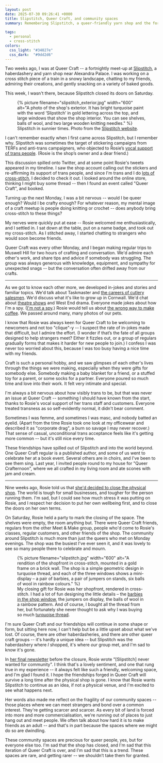 ```yaml
---
layout: post
date: 2025-07-30 09:26:41 +0000
title: Slipstitch, Queer Craft, and community spaces
summary: Remembering Slipstitch, a queer-friendly yarn shop and the fortnightly crafting meet-ups that were a highlight of my week.
  
tags:
  - personal
  - cross-stitch
colors:
  css_light: "#34827e"
  css_dark:  "#9dd2d6"
---
```

Two weeks ago, I was at Queer Craft -- a fortnightly meet-up at [Slipstitch], a haberdashery and yarn shop near Alexandra Palace.
I was working on a cross stitch piece of a train in a snowy landscape, chatting to my friends, admiring their creations, and gently snacking on a variety of baked goods.

This week, I wasn't there, because Slipstitch closed its doors on Saturday.

[Slipstitch]: https://slipstitchldn.co.uk

<style>
  figure {
    max-width: 600px;
  }
</style>

<figure>
  {%
    picture
    filename="slipstitch_exterior.jpg"
    width="600"
    alt="A photo of the shop's exterior. It has bright turquoise paint with the word ‘Slipstitch’ in gold lettering across the top, and large windows that show the shop interior. You can see shelves, balls of wool, and two large wooden knitting needles."
  %}
  <figcaption>
    Slipstitch in sunnier times.
    Photo from the <a href="https://slipstitchldn.co.uk/pages/about-us">Slipstitch website</a>.
  </figcaption>
</figure>

I can't remember exactly when I first came across Slipstitch, but I remember why.
Slipstitch was sometimes the target of stickering campaigns from TERFs and anti-trans campaigners, who objected to Rosie’s [vocal support of trans people](https://www.instagram.com/p/DIjI4ukoH8D/). (Rosie is the shop’s owner and a dear friend.)

This discussion spilled onto Twitter, and at some point Rosie's tweets appeared in my timeline.
I saw the shop account calling out the stickers and re-affirming its support of trans people, and since I'm trans and I do [lots of cross-stitch](/tags/cross-stitch/), I decided to check it out.
I looked around the online store, thinking I might buy some thread -- then I found an event called "Queer Craft", and booked.

Turning up the next Monday, I was a bit nervous -- would I be queer enough?
Would I be crafty enough?
For whatever reason, my mental image of a craft meetup is people doing knitting or crochet -- does anybody bring cross-stitch to these things?

My nerves were quickly put at ease -- Rosie welcomed me enthusiastically, and I settled in.
I sat down at the table, put on a name badge, and took out my cross-stitch.
As I stitched away, I started chatting to strangers who would soon become friends.

Queer Craft was every other Monday, and I began making regular trips to Muswell Hill for two hours of crafting and conversation.
We'd admire each other's work, and share tips and advice if somebody was struggling.
The group was always generous with knowledge, equipment, and sympathy for unexpected snags -- but the conversation often drifted away from our crafts.

---

As we got to know each other more, we developed in-jokes and stories and familiar topics.
We'd talk about Taskmaster and [the careers of cutlery salesmen][cutlery].
We'd discuss what it's like to grow up in Cornwall.
We'd chat about [theatre shows](https://operationmincemeat.com) and West End drama.
Everyone made jokes about how I'm a spy.
([I'm not a spy][gchq].)
Rosie would tell us about [the wrong way to make coffee][paprika].
We passed around many, many photos of our pets.

[cutlery]: https://taskmaster.fandom.com/wiki/Give_your_guest_the_best_service
[gchq]: https://www.gchq.gov.uk
[paprika]: https://en.wikipedia.org/wiki/Paprika

I know that Rosie was always keen for Queer Craft to be welcoming to newcomers and not too "clique"-y -- I suspect the rate of in-jokes made that difficult, but I admire the effort.
(I wonder if that’s the fate of all groups designed to help strangers meet?
Either it fizzles out, or a group of regulars gradually forms that makes it harder for new people to join.)
I confess I was never too worried about this, because I was too busy having a nice time with my friends.

<!-- Queer Craft became an important fixture in my diary.
I'd look forward to Mondays, when I could make light-hearted conversation with my friends and make progress on whatever cross-stitch project I was working on.
I arranged my day job so I could make a prompt exit, and I was always upset when I had to miss a session. -->

Craft is such a personal hobby, and we saw glimpses of each other's lives through the things we were making, especially when they were gifts for somebody else.
Somebody making a baby blanket for a friend, or a stuffed toy for a parent, or some socks for a partner.
Everyone poured so much time and love into their work.
It felt very intimate and special.

I'm always a bit nervous about how visibly trans to be, but that was never an issue at Queer Craft -- something I should have known from the start, thanks to Rosie's vocal support of her trans staff and customers.
Everyone treated transness as so self-evidently normal, it didn't bear comment.

Sometimes I was femme, and sometimes I was masc, and nobody batted an eyelid.
(Apart from the time Rosie took one look at my officewear and described it as "corporate drag", a burn so savage I may never recover.)
That sense of casual, unconditional trans acceptance feels like it's getting more common -- but it's still nice every time.

These friendships have spilled out of Slipstitch and into the world beyond.
One Queer Craft regular is a published author, and some of us went to celebrate her at a book event.
Several others are in choirs, and I've been to see them sing.
Last year, I invited people round to my house for "Queer Crafternoon", where we all crafted in my living room and ate scones with jam and cream.

---

Nine weeks ago, Rosie told us that [she'd decided to close the physical shop][closing].
The world is tough for small businesses, and tougher for the person running them.
I'm sad, but I could see how much stress it was putting on Rosie, and I respect her decision to put her own wellbeing first, and to close the doors on her own terms.

On Saturday, Rosie held a party to mark the closing of the space.
The shelves were empty, the room anything but.
There were Queer Craft friends, regulars from the other Meet & Make group, people who'd come to Rosie's classes, regular customers, and other friends of the shop.
The community around Slipstitch is much more than just the queers who met on Monday evenings.
The shop was the busiest I've ever seen it, and it was lovely to see so many people there to celebrate and mourn.

[closing]: https://www.instagram.com/p/DJ3tL2co13-/

<figure>
  {%
    picture
    filename="slipstitch.jpg"
    width="600"
    alt="A rendition of the shopfront in cross-stitch, mounted in a gold frame on a brick wall. The shop is a simple geometric design in turquoise thread, and each of the three windows shows a mini-display – a pair of barbies, a pair of jumpers on stands, six balls of wool in rainbow colours."
  %}
  <figcaption>
    My closing gift for Rosie was her shopfront, rendered in cross-stitch.
    I had a lot of fun designing the little details – the <a href="https://www.instagram.com/p/DDHUgVuIW8E/">barbies in the shop window</a>, the jumpers on display, the balls of wool in a rainbow pattern.
    And of course, I bought all the thread from her, but fortunately she never thought to ask why I was buying so much <a href="https://www.lakesideneedlecraft.co.uk/959----dmc-stranded-cotton-thread-27895-p.asp">turquoise thread</a>.
  </figcaption>
</figure>

I'm sure Queer Craft and our friendships will continue in some shape or form, but sitting here now, I can't help but be a little upset about what we've lost.
Of course, there are other haberdasheries, and there are other queer craft groups -- it's hardly a unique idea -- but Slipstitch was the haberdashery where *I* shopped, it's where *our* group met, and I'm sad to know it's gone.

In [her final newsletter](/files/2025/so-long-slipstitch.html) before the closure, Rosie wrote "\[Slipstitch\] never wanted for community".
I think that's a lovely sentiment, and one that rung true in my experience -- it always felt like such a friendly, welcoming space, and I'm glad I found it.
I hope the friendships forged in Queer Craft will survive a long time after the physical shop is gone.
I know that Rosie wants Slipstitch to continue as an idea, if not a physical venue, and I'm excited to see what happens next.

Her words also made me reflect on the fragility of our community spaces -- those places where we can meet strangers and bond over a common interest.
They're getting scarcer and scarcer.
As every bit of land is forced into more and more commercialisation, we're running out of places to just hang out and meet people.
We often talk about how hard it is to make friends as an adult -- and that's in part because the spaces where we might do so are dwindling.

These community spaces are precious for queer people, yes, but for everyone else too.
I'm sad that the shop has closed, and I'm sad that this iteration of Queer Craft is over, and I'm sad that this is a trend.
These spaces are rare, and getting rarer -- we shouldn’t take them for granted.
